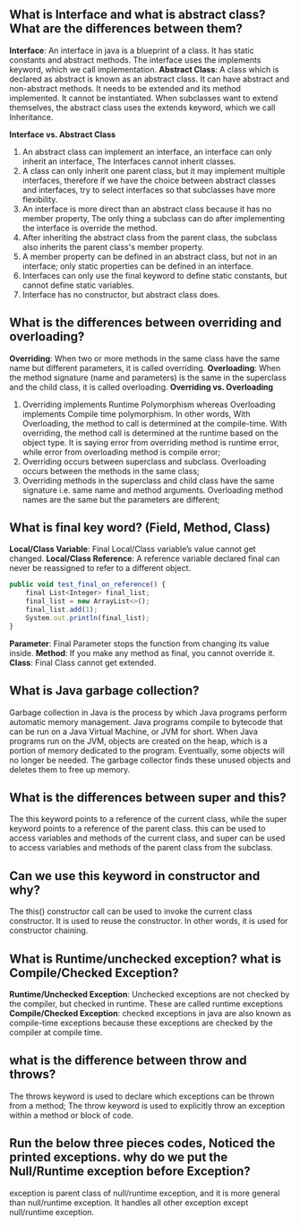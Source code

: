 ## What is Interface and what is abstract class? What are the differences between them?
**Interface**: An interface in java is a blueprint of a class. It has static constants and abstract methods. The interface uses the implements keyword, which we call implementation.
**Abstract Class**: A class which is declared as abstract is known as an abstract class. It can have abstract and non-abstract methods. It needs to be extended and its method implemented. It cannot be instantiated. When subclasses want to extend themselves, the abstract class uses the extends keyword, which we call Inheritance.

**Interface vs. Abstract Class**
1. An abstract class can implement an interface, an interface can only inherit an interface, The Interfaces cannot inherit classes.
2. A class can only inherit one parent class, but it may implement multiple interfaces, therefore if we have the choice between abstract classes and interfaces, try to select interfaces so that subclasses have more flexibility.
3. An interface is more direct than an abstract class because it has no member property, The only thing a subclass can do after implementing the interface is override the method.
4. After inheriting the abstract class from the parent class, the subclass also inherits the parent class's member property.
5. A member property can be defined in an abstract class, but not in an interface; only static properties can be defined in an interface.
6. Interfaces can only use the final keyword to define static constants, but cannot define static variables.
7. Interface has no constructor, but abstract class does.

## What is the differences between overriding and overloading?
**Overriding**: When two or more methods in the same class have the same name but different parameters, it is called overriding.
**Overloading**: When the method signature (name and parameters) is the same in the superclass and the child class, it is called overloading.
**Overriding vs. Overloading**
1. Overriding implements Runtime Polymorphism whereas Overloading implements Compile time polymorphism. In other words, With Overloading, the method to call is determined at the compile-time. With overriding, the method call is determined at the runtime based on the object type. It is saying error from overriding method is runtime error, while error from overloading method is compile error;
2. Overriding occurs between superclass and subclass. Overloading occurs between the methods in the same class;
3. Overriding methods in the superclass and child class have the same signature i.e. same name and method arguments. Overloading method names are the same but the parameters are different;

## What is final key word? (Field, Method, Class)
**Local/Class Variable**: Final Local/Class variable’s value cannot get changed.
**Local/Class Reference**: A reference variable declared final can never be reassigned to refer to a different object.
```js
public void test_final_on_reference() {
    final List<Integer> final_list;
    final_list = new ArrayList<>();
    final_list.add(1);
    System.out.println(final_list);
}
```
**Parameter**: Final Parameter stops the function from changing its value inside.
**Method**: If you make any method as final, you cannot override it.
**Class**: Final Class cannot get extended.

## What is Java garbage collection? 
Garbage collection in Java is the process by which Java programs perform automatic memory management. Java programs compile to bytecode that can be run on a Java Virtual Machine, or JVM for short. When Java programs run on the JVM, objects are created on the heap, which is a portion of memory dedicated to the program. Eventually, some objects will no longer be needed. The garbage collector finds these unused objects and deletes them to free up memory.

## What is the differences between super and this?
The this keyword points to a reference of the current class, while the super keyword points to a reference of the parent class. this can be used to access variables and methods of the current class, and super can be used to access variables and methods of the parent class from the subclass.

## Can we use this keyword in constructor and why?
The this() constructor call can be used to invoke the current class constructor. It is used to reuse the constructor. In other words, it is used for constructor chaining.

## What is Runtime/unchecked exception? what is Compile/Checked Exception?
**Runtime/Unchecked Exception**: Unchecked exceptions are not checked by the compiler, but checked in runtime. These are called runtime exceptions
**Compile/Checked Exception**: checked exceptions in java are also known as compile-time exceptions because these exceptions are checked by the compiler at compile time.

## what is the difference between throw and throws?
The throws keyword is used to declare which exceptions can be thrown from a method;
The throw keyword is used to explicitly throw an exception within a method or block of code.

## Run the below three pieces codes, Noticed the printed exceptions.  why do we put the Null/Runtime exception before Exception?
exception is parent class of null/runtime exception, and it is more general than null/runtime exception. It handles all other exception except null/runtime exception.

